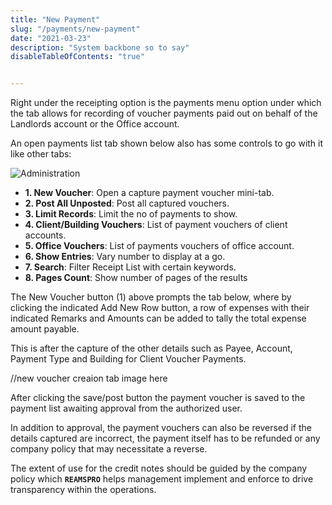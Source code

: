 ```yaml
---
title: "New Payment"
slug: "/payments/new-payment"
date: "2021-03-23"
description: "System backbone so to say"
disableTableOfContents: "true"


---
```

Right under the receipting option is the payments menu option under which the tab allows for recording of voucher payments paid out on behalf of the Landlords account or the Office account.

An open payments list tab shown below also has some controls to go with it like other tabs:

![Administration ](../images/payment-list.png)

+ **1. New Voucher**: Open a capture payment voucher mini-tab.
+ **2. Post All Unposted**: Post all captured vouchers.
+ **3. Limit Records**: Limit the no of payments to show.
+ **4. Client/Building Vouchers**: List of payment vouchers of client accounts.
+ **5. Office Vouchers**: List of payments vouchers of office account.
+ **6. Show Entries**: Vary number to display at a go.
+ **7. Search**: Filter Receipt List with certain keywords.
+ **8. Pages Count**: Show number of pages of the results

The New Voucher button (1) above prompts the tab below, where by clicking the indicated Add New Row button, a row of expenses with their indicated Remarks and Amounts can be added to tally the total expense amount payable.

This is after the capture of the other details such as Payee, Account, Payment Type and Building for Client Voucher Payments.

//new voucher creaion tab image here

After clicking the save/post button the payment voucher is saved to the payment list awaiting approval from the authorized user.

In addition to approval, the payment vouchers can also be reversed if the details captured are incorrect, the payment itself has to be refunded or any company policy that may necessitate a reverse.

The extent of use for the credit notes should be guided by the company policy which **`REAMSPRO`** helps management implement and enforce to drive transparency within the operations.

